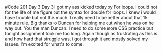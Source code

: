 #Code 201 Day 3
Day 3
I got my ass kicked today by For loops. I could not for the life of me figure out the syntax for double for loops. I knew i would have trouble but not this much. I really need to be better about that 15 minute rule. Big thanks to Duncan for helping me out when he was on he way out. You the man Duncan. I need to do some more CSS practice but tonight assignment took me too long. Again though as frustrating as this is and how hard that struggle was, i got through it and mostly solved my issues. I'm excited for what's to come.
